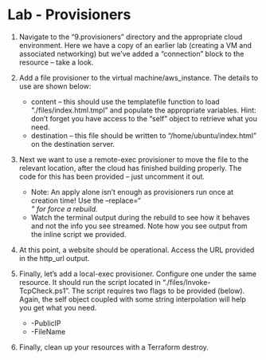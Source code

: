 # Lab - Provisioners

1. Navigate to the “9.provisioners” directory and the appropriate cloud environment. Here we have a copy of an earlier lab (creating a VM and associated networking) but we’ve added a “connection” block to the resource – take a look.

2. Add a file provisioner to the virtual machine/aws_instance. The details to use are shown below:
    * content – this should use the templatefile function to load “./files/index.html.tmpl” and populate the appropriate variables. Hint: don’t forget you have access to the “self” object to retrieve what you need.
    * destination – this file should be written to “/home/ubuntu/index.html” on the destination server.

3. Next we want to use a remote-exec provisioner to move the file to the relevant location, after the cloud has finished building properly. The code for this has been provided – just uncomment it out.
    * Note: An apply alone isn’t enough as provisioners run once at creation time! Use the –replace=“<address>” for force a rebuild.
    * Watch the terminal output during the rebuild to see how it behaves and not the info you see streamed. Note how you see output from the inline script we provided.

4. At this point, a website should be operational. Access the URL provided in the http_url output.

5. Finally, let’s add a local-exec provisioner. Configure one under the same resource. It should run the script located in “./files/Invoke-TcpCheck.ps1”. The script requires two flags to be provided (below). Again, the self object coupled with some string interpolation will help you get what you need.
    * -PublicIP
    * -FileName

6. Finally, clean up your resources with a Terraform destroy.

